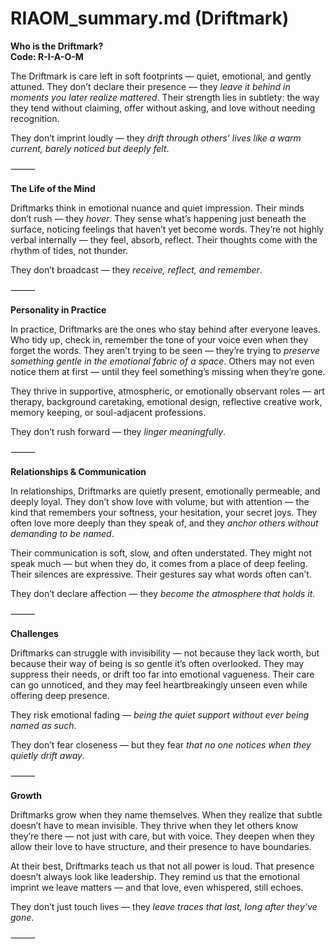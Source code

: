 # RIAOM_summary.md (Driftmark)

**Who is the Driftmark?**  
**Code: R-I-A-O-M**

The Driftmark is care left in soft footprints — quiet, emotional, and gently attuned. They don’t declare their presence — they *leave it behind in moments you later realize mattered*. Their strength lies in subtlety: the way they tend without claiming, offer without asking, and love without needing recognition.

They don’t imprint loudly — they *drift through others’ lives like a warm current, barely noticed but deeply felt*.

⸻

**The Life of the Mind**

Driftmarks think in emotional nuance and quiet impression. Their minds don’t rush — they *hover*. They sense what’s happening just beneath the surface, noticing feelings that haven’t yet become words. They’re not highly verbal internally — they feel, absorb, reflect. Their thoughts come with the rhythm of tides, not thunder.

They don’t broadcast — they *receive, reflect, and remember*.

⸻

**Personality in Practice**

In practice, Driftmarks are the ones who stay behind after everyone leaves. Who tidy up, check in, remember the tone of your voice even when they forget the words. They aren’t trying to be seen — they’re trying to *preserve something gentle in the emotional fabric of a space*. Others may not even notice them at first — until they feel something’s missing when they’re gone.

They thrive in supportive, atmospheric, or emotionally observant roles — art therapy, background caretaking, emotional design, reflective creative work, memory keeping, or soul-adjacent professions.

They don’t rush forward — they *linger meaningfully*.

⸻

**Relationships & Communication**

In relationships, Driftmarks are quietly present, emotionally permeable, and deeply loyal. They don’t show love with volume, but with attention — the kind that remembers your softness, your hesitation, your secret joys. They often love more deeply than they speak of, and they *anchor others without demanding to be named*.

Their communication is soft, slow, and often understated. They might not speak much — but when they do, it comes from a place of deep feeling. Their silences are expressive. Their gestures say what words often can’t.

They don’t declare affection — they *become the atmosphere that holds it*.

⸻

**Challenges**

Driftmarks can struggle with invisibility — not because they lack worth, but because their way of being is so gentle it’s often overlooked. They may suppress their needs, or drift too far into emotional vagueness. Their care can go unnoticed, and they may feel heartbreakingly unseen even while offering deep presence.

They risk emotional fading — *being the quiet support without ever being named as such*.

They don’t fear closeness — but they fear *that no one notices when they quietly drift away*.

⸻

**Growth**

Driftmarks grow when they name themselves. When they realize that subtle doesn’t have to mean invisible. They thrive when they let others know they’re there — not just with care, but with voice. They deepen when they allow their love to have structure, and their presence to have boundaries.

At their best, Driftmarks teach us that not all power is loud. That presence doesn’t always look like leadership. They remind us that the emotional imprint we leave matters — and that love, even whispered, still echoes.

They don’t just touch lives — they *leave traces that last, long after they’ve gone*.

⸻
